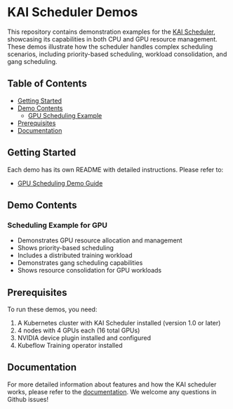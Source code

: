 # KAI Scheduler Demos

This repository contains demonstration examples for the [KAI Scheduler](https://github.com/NVIDIA/KAI-Scheduler), showcasing its capabilities in both CPU and GPU resource management. These demos illustrate how the scheduler handles complex scheduling scenarios, including priority-based scheduling, workload consolidation, and gang scheduling.

## Table of Contents
- [Getting Started](#getting-started)
- [Demo Contents](#demo-contents)
  - [GPU Scheduling Example](#gpu-scheduling-example)
- [Prerequisites](#prerequisites)
- [Documentation](#documentation)

## Getting Started

Each demo has its own README with detailed instructions. Please refer to:
- [GPU Scheduling Demo Guide](demo/gpu-scheduling-example/README.md)


## Demo Contents

### Scheduling Example for GPU 
- Demonstrates GPU resource allocation and management
- Shows priority-based scheduling
- Includes a distributed training workload
- Demonstrates gang scheduling capabilities
- Shows resource consolidation for GPU workloads


## Prerequisites

To run these demos, you need:
1. A Kubernetes cluster with KAI Scheduler installed (version 1.0 or later)
2. 4 nodes with 4 GPUs each (16 total GPUs)
3. NVIDIA device plugin installed and configured
4. Kubeflow Training operator installed


## Documentation 
For more detailed information about features and how the KAI scheduler works, please refer to the [documentation](https://github.com/NVIDIA/KAI-Scheduler/docs). We welcome any questions in Github issues! 
